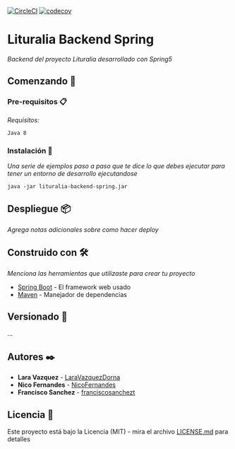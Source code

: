 [![CircleCI](https://circleci.com/gh/franciscosanchezt/lituralia-back-spring.svg?style=svg)](https://circleci.com/gh/franciscosanchezt/lituralia-back-spring)
[![codecov](https://codecov.io/gh/franciscosanchezt/lituralia-back-spring/branch/master/graph/badge.svg)](https://codecov.io/gh/franciscosanchezt/lituralia-back-spring)

# Lituralia Backend Spring

_Backend del proyecto Lituralia desarrollado con Spring5_

## Comenzando 🚀




### Pre-requisitos 📋

_Requisitos:_

```
Java 8
```

### Instalación 🔧

_Una serie de ejemplos paso a paso que te dice lo que debes ejecutar para tener un entorno de desarrollo ejecutandose_



```
java -jar lituralia-backend-spring.jar
```

## Despliegue 📦

_Agrega notas adicionales sobre como hacer deploy_

## Construido con 🛠️

_Menciona las herramientas que utilizaste para crear tu proyecto_

* [Spring Boot](https://spring.io/projects/spring-boot/) - El framework web usado
* [Maven](https://maven.apache.org/) - Manejador de dependencias


## Versionado 📌

...

## Autores ✒️

* **Lara Vazquez** - [LaraVazquezDorna](https://github.com/LaraVazquezDorna)
* **Nico Fernandes** - [NicoFernandes](https://github.com/NicoFernandes)
* **Francisco Sanchez** - [franciscosanchezt](https://github.com/franciscosanchezt)


## Licencia 📄

Este proyecto está bajo la Licencia (MIT) - mira el archivo [LICENSE.md](LICENSE.md) para detalles
